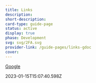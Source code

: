 ```yaml
---
title: Links
description: 
short-description: 
card-type: guide-page
status: active
display: true
phase: Development
svg: svg/2FA.svg
provider-link: /guide-pages/links-gdoc
cover: 
---
```

<div class="content-section">
<div class="section-container" markdown="1">

[Google](https://google.com)
</div>
</div> 2023-01-15T15:07:40.598Z